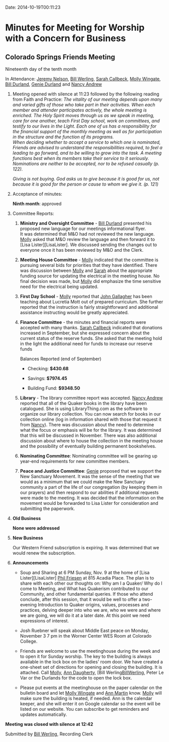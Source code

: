 Date: 2014-10-19T00:11:23


[AnnDaugherty]: /Friends/AnnDaugherty
[AnnGrantMartin]: /Friends/AnnGrantMartin
[BillWerling]: /Friends/BillWerling
[BillDurland]: /Friends/BillDurland
[GenieDurland]: /Friends/GenieDurland
[JeremyNelson]: /Friends/JeremyNelson
[JohnGallagher]: /Friends/JohnGallagher
[NancyAndrew]: /Friends/NancyAndrew
[MollyWingate]: /Friends/MollyWingate
[PhilFriesen]: /Friends/PhilFriesen
[SarahCallbeck]: /Friends/SarahCallbeck

# Minutes for Meeting for Worship with a Concern for Business

## Colorado Springs Friends Meeting

Nineteenth day of the tenth month

In Attendance: [Jeremy Nelson][JeremyNelson], [Bill Werling][BillWerling], 
[Sarah Callbeck][SarahCallbeck], [Molly Wingate][MollyWingate], [Bill Durland][BillDurland], 
[Genie Durland][GenieDurland] and [Nancy Andrew][NancyAndrew]

1.  Meeting opened with silence at 11:23 followed by the following reading from Faith and
    Practice: *The vitality of our meeting depends upon many and varied gifts of those who 
    take part in their activities. When each member and attender participates actively, the 
    whole meeting is enriched.  The Holy Spirit moves through us as we speak in meeting, 
    care for one another, teach First Day school, work on committees, and testify to our lives 
    in the Light. Each one of us has a responsibility for the financial support of the monthly 
    meeting as well as for participation in the structure and the function of its programs.  
    When deciding whether to accept a service to which one is nominated, Friends are 
    advised to understand the responsibilities required, to feel a leading to go forward, and 
    to be willing to grow into the task. A meeting functions best when its members take their 
    service to it seriously. Nominations are neither to be accepted, nor to be refused casually 
    (p. 122).*

    *Giving is not buying. God asks us to give because it is good for us, not because it is good
    for the person or cause to whom we give it. (p. 121)*

2.  Acceptance of minutes:

    **Ninth month**: approved


3.  Committee Reports:

    1.  **Ministry and Oversight Committee** - [Bill Durland][BillDurland] 
        presented his proposed new language for our meetings informational flyer.  
        It was determined that M&O had not reviewed the new language.  [Molly][MollyWingate] asked 
        that M&O review the language and then forward it to [Lisa Lister][LisaLister].  We 
        discussed sending the changes out to everyone once it has been reviewed by 
        M&O and the Clerk.

    2.  **Meeting House Committee** - [Molly][MollyWingate] indicated that the committee 
        is pursuing several bids for priorities that they have identified.  There was 
        discussion between [Molly][MollyWingate] and [Sarah][SarahCallbeck] about the 
        appropriate funding source for updating the electrical in the meeting house.  No 
        final decision was made, but [Molly][MollyWingate] did emphasize the time sensitive 
        need for the electrical being updated.

    3.  **First Day School** - [Molly][MollyWingate] reported that [John Gallagher][JohnGallagher] 
        has been teaching about Lucretia Mott out of prepared curriculum.  She further reported 
        that the instruction is fairly straightforward and additional assistance instructing would be 
        greatly appreciated.

    4.  **Finance Committee** - the minutes and financial reports were accepted with many
        thanks. [Sarah Callbeck][SarahCallbeck] indicated that donations increased in September, but she 
        expressed concern about the current status of the reserve funds.  She asked that 
        the meeting hold in the light the additional need for funds to increase our reserve 
        funds

        Balances Reported (end of September)

        *  Checking: **$430.68**

        *  Savings: **$7974.45**

        *  Building Fund: **$9348.50**

    5.  **Library** - The library committee report was accepted.  [Nancy Andrew][NancyAndrew] 
        reported that all of the Quaker books in the library have been catalogued. She is using 
        LibraryThing.com as the software to organize our library collection. You can now search 
        for books in our collection online (log in information shared with those that request it 
        from [Nancy][NancyAndrew]). There was discussion about the need to determine what the 
        focus or emphasis will be for the library. It was determined that this will be discussed 
        in November. There was also additional discussion about where to house the collection in 
        the meeting house and the possibility of eventually building permanent bookshelves.

    6.  **Nominating Committee**: Nominating committee will be gearing up year-end requirements for 
        new committee members.

    7.  **Peace and Justice Committee**: [Genie][GenieDurland] proposed that we support the New Sanctuary
        Movement.  It was the sense of the meeting that we would as a minimum that we could make the 
        New Sanctuary community a part of the life of our congregation (by keeping them in our 
        prayers) and then respond to our abilities if additional requests were made to the meeting. It was 
        decided that the information on the movement would be forwarded to Lisa Lister for 
        consideration and submitting the paperwork.

4.  **Old Business**

    **None were addressed**

5.  **New Business** 

    Our Western Friend subscription is expiring.  It was determined that we would 
    renew the subscription.

6.  **Announcements**

    *  Soup and Sharing at 6 PM Sunday, Nov. 9 at the home of [Lisa Lister][LisaLister]
       [Phil Friesen][PhilFriesen] at 815 Acadia Place. The plan is to share with each 
       other our thoughts on: Why am I a Quaker/ Why do I come to Meeting, and What has 
       Quakerism contributed to our Community, and other fundamental queries. If those 
       who attend conclude, after this session, that it would be well to offer a 
       two-evening Introduction to Quaker origins, values, processes and practices, 
       delving deeper into who we are, who we were and where we are going, we will do 
       it at a later date. At this point we need expressions of interest.

    *  Josh Ruebner will speak about Middle East peace on Monday, November 3
       7 pm in the Worner Center WES Room at Colorado College.

    *  Friends are welcome to use the meetinghouse during the week and to open it
       for Sunday worship. The key to the building is always available in the lock box on the 
       ladies' room door.  We have created a one-sheet set of directions for opening 
       and closing the building.  It is attached.  Call [Molly][MollyWingate], 
       [Ann Daugherty][AnnDaugherty], [Bill Werling[BillWerling], Peter Le Var or 
       the Durlands for the code to open the lock box.

    *  Please put events at the meetinghouse on the paper calendar on the bulletin
       board and let [Molly Wingate][MollyWingate] and [Ann Martin][AnnGrantMartin] 
       know.  [Molly][MollyWingate] will make sure the building is 
       heated, if needed.  Ann is the calendar keeper, and she will enter it on Google 
       calendar so the event will be listed on our website.  You can subscribe to get 
       reminders and updates automatically. 

**Meeting was closed with silence at 12:42**

Submitted by [Bill Werling][BillWerling], Recording Clerk
